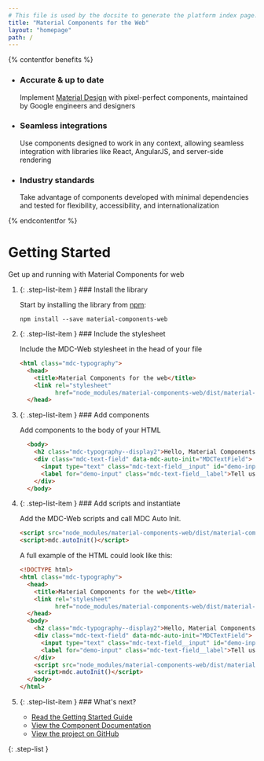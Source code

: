 ```yaml
---
# This file is used by the docsite to generate the platform index page.
title: "Material Components for the Web"
layout: "homepage"
path: /
---
```


{% contentfor benefits %}
<ul class="benefits-list">
  <li class="benefits-list-item">
    <h3>Accurate &amp; up to date</h3>
    <p>Implement <a href="https://material.io/guidelines">Material Design</a> with pixel-perfect components, maintained by Google engineers and designers</p>
  </li>
  <li class="benefits-list-item">
    <h3>Seamless integrations</h3>
    <p>Use components designed to work in any context, allowing seamless integration with libraries like React, AngularJS, and server-side rendering</p>
  </li>
  <li class="benefits-list-item">
    <h3>Industry standards</h3>
    <p>Take advantage of components developed with minimal dependencies and tested for flexibility, accessibility, and internationalization</p>
  </li>
</ul>
{% endcontentfor %}

# Getting Started

Get up and running with Material Components for web

1.  {: .step-list-item } ### Install the library

    Start by installing the library from [npm](https://npmjs.com):

    ```
    npm install --save material-components-web
    ```

2.  {: .step-list-item } ### Include the stylesheet
    
    Include the MDC-Web stylesheet in the head of your file
    
    ```html
    <html class="mdc-typography">
      <head>
        <title>Material Components for the web</title>
        <link rel="stylesheet"
              href="node_modules/material-components-web/dist/material-components-web.css">
      </head>
    ```

3.  {: .step-list-item } ### Add components

    Add components to the body of your HTML

    ```html
      <body>
        <h2 class="mdc-typography--display2">Hello, Material Components!</h2>
        <div class="mdc-text-field" data-mdc-auto-init="MDCTextField">
          <input type="text" class="mdc-text-field__input" id="demo-input">
          <label for="demo-input" class="mdc-text-field__label">Tell us how you feel!</label>
        </div>
      </body>
    ```

4.  {: .step-list-item } ### Add scripts and instantiate

    Add the MDC-Web scripts and call MDC Auto Init. 

    ```html
    <script src="node_modules/material-components-web/dist/material-components-web.js"></script>
    <script>mdc.autoInit()</script>
    ```

    A full example of the HTML could look like this:
    
    ```html
    <!DOCTYPE html>
    <html class="mdc-typography">
      <head>
        <title>Material Components for the web</title>
        <link rel="stylesheet"
              href="node_modules/material-components-web/dist/material-components-web.css">
      </head>
      <body>
        <h2 class="mdc-typography--display2">Hello, Material Components!</h2>
        <div class="mdc-text-field" data-mdc-auto-init="MDCTextField">
          <input type="text" class="mdc-text-field__input" id="demo-input">
          <label for="demo-input" class="mdc-text-field__label">Tell us how you feel!</label>
        </div>
        <script src="node_modules/material-components-web/dist/material-components-web.js"></script>
        <script>mdc.autoInit()</script>
      </body>
    </html>
    ```

5.  {: .step-list-item } ### What's next?

    <ul class="icon-list">
      <li class="icon-list-item icon-list-item--guide">
        <a href="getting-started.md">Read the Getting Started Guide</a>
      </li>
      <li class="icon-list-item icon-list-item--components">
        <a href="../packages">View the Component Documentation</a>
      </li>
      <li class="icon-list-item icon-list-item--github">
        <a href="https://github.com/material-components/material-components-web/">View the project on GitHub</a>
      </li>
    </ul>
{: .step-list }
